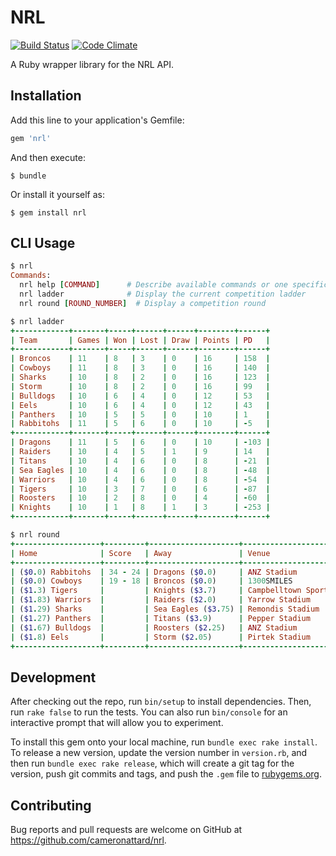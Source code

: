 # NRL

[![Build Status](https://travis-ci.org/cameronattard/nrl.svg?branch=master)](https://travis-ci.org/cameronattard/nrl)
[![Code Climate](https://codeclimate.com/github/cameronattard/nrl/badges/gpa.svg)](https://codeclimate.com/github/cameronattard/nrl)

A Ruby wrapper library for the NRL API.

## Installation

Add this line to your application's Gemfile:

```ruby
gem 'nrl'
```

And then execute:

    $ bundle

Or install it yourself as:

    $ gem install nrl

## CLI Usage

```ruby
$ nrl
Commands:
  nrl help [COMMAND]      # Describe available commands or one specific command
  nrl ladder              # Display the current competition ladder
  nrl round [ROUND_NUMBER]  # Display a competition round

$ nrl ladder
+------------+-------+-----+------+------+--------+------+
| Team       | Games | Won | Lost | Draw | Points | PD   |
+------------+-------+-----+------+------+--------+------+
| Broncos    | 11    | 8   | 3    | 0    | 16     | 158  |
| Cowboys    | 11    | 8   | 3    | 0    | 16     | 140  |
| Sharks     | 10    | 8   | 2    | 0    | 16     | 123  |
| Storm      | 10    | 8   | 2    | 0    | 16     | 99   |
| Bulldogs   | 10    | 6   | 4    | 0    | 12     | 53   |
| Eels       | 10    | 6   | 4    | 0    | 12     | 43   |
| Panthers   | 10    | 5   | 5    | 0    | 10     | 1    |
| Rabbitohs  | 11    | 5   | 6    | 0    | 10     | -5   |
+------------+-------+-----+------+------+--------+------+
| Dragons    | 11    | 5   | 6    | 0    | 10     | -103 |
| Raiders    | 10    | 4   | 5    | 1    | 9      | 14   |
| Titans     | 10    | 4   | 6    | 0    | 8      | -21  |
| Sea Eagles | 10    | 4   | 6    | 0    | 8      | -48  |
| Warriors   | 10    | 4   | 6    | 0    | 8      | -54  |
| Tigers     | 10    | 3   | 7    | 0    | 6      | -87  |
| Roosters   | 10    | 2   | 8    | 0    | 4      | -60  |
| Knights    | 10    | 1   | 8    | 1    | 3      | -253 |
+------------+-------+-----+------+------+--------+------+

$ nrl round
+-------------------+---------+--------------------+-----------------------------+--------------------+
| Home              | Score   | Away               | Venue                       | Kickoff            |
+-------------------+---------+--------------------+-----------------------------+--------------------+
| ($0.0) Rabbitohs  | 34 - 24 | Dragons ($0.0)     | ANZ Stadium                 | 19/05/2016 07:50PM |
| ($0.0) Cowboys    | 19 - 18 | Broncos ($0.0)     | 1300SMILES                  | 20/05/2016 07:50PM |
| ($1.3) Tigers     |         | Knights ($3.7)     | Campbelltown Sports Stadium | 21/05/2016 03:00PM |
| ($1.83) Warriors  |         | Raiders ($2.0)     | Yarrow Stadium              | 21/05/2016 05:30PM |
| ($1.29) Sharks    |         | Sea Eagles ($3.75) | Remondis Stadium            | 21/05/2016 07:30PM |
| ($1.27) Panthers  |         | Titans ($3.9)      | Pepper Stadium              | 22/05/2016 02:00PM |
| ($1.67) Bulldogs  |         | Roosters ($2.25)   | ANZ Stadium                 | 22/05/2016 04:00PM |
| ($1.8) Eels       |         | Storm ($2.05)      | Pirtek Stadium              | 23/05/2016 07:00PM |
+-------------------+---------+--------------------+-----------------------------+--------------------+
```

## Development

After checking out the repo, run `bin/setup` to install dependencies. Then, run `rake false` to run the tests. You can also run `bin/console` for an interactive prompt that will allow you to experiment.

To install this gem onto your local machine, run `bundle exec rake install`. To release a new version, update the version number in `version.rb`, and then run `bundle exec rake release`, which will create a git tag for the version, push git commits and tags, and push the `.gem` file to [rubygems.org](https://rubygems.org).

## Contributing

Bug reports and pull requests are welcome on GitHub at https://github.com/cameronattard/nrl.

